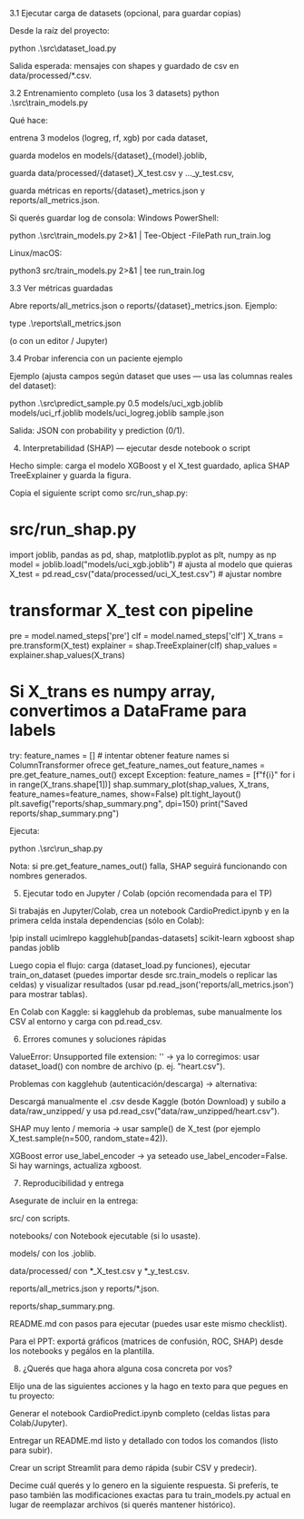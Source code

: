 
3.1 Ejecutar carga de datasets (opcional, para guardar copias)

Desde la raíz del proyecto:

python .\src\dataset_load.py


Salida esperada: mensajes con shapes y guardado de csv en data/processed/*.csv.

3.2 Entrenamiento completo (usa los 3 datasets)
python .\src\train_models.py


Qué hace:

entrena 3 modelos (logreg, rf, xgb) por cada dataset,

guarda modelos en models/{dataset}_{model}.joblib,

guarda data/processed/{dataset}_X_test.csv y ..._y_test.csv,

guarda métricas en reports/{dataset}_metrics.json y reports/all_metrics.json.

Si querés guardar log de consola:
Windows PowerShell:

python .\src\train_models.py 2>&1 | Tee-Object -FilePath run_train.log


Linux/macOS:

python3 src/train_models.py 2>&1 | tee run_train.log

3.3 Ver métricas guardadas

Abre reports/all_metrics.json o reports/{dataset}_metrics.json. Ejemplo:

type .\reports\all_metrics.json


(o con un editor / Jupyter)

3.4 Probar inferencia con un paciente ejemplo

Ejemplo (ajusta campos según dataset que uses — usa las columnas reales del dataset):

python .\src\predict_sample.py 0.5 models/uci_xgb.joblib models/uci_rf.joblib models/uci_logreg.joblib sample.json


Salida: JSON con probability y prediction (0/1).

4) Interpretabilidad (SHAP) — ejecutar desde notebook o script

Hecho simple: carga el modelo XGBoost y el X_test guardado, aplica SHAP TreeExplainer y guarda la figura.

Copia el siguiente script como src/run_shap.py:

# src/run_shap.py
import joblib, pandas as pd, shap, matplotlib.pyplot as plt, numpy as np
model = joblib.load("models/uci_xgb.joblib")   # ajusta al modelo que quieras
X_test = pd.read_csv("data/processed/uci_X_test.csv")  # ajustar nombre
# transformar X_test con pipeline
pre = model.named_steps['pre']
clf = model.named_steps['clf']
X_trans = pre.transform(X_test)
explainer = shap.TreeExplainer(clf)
shap_values = explainer.shap_values(X_trans)
# Si X_trans es numpy array, convertimos a DataFrame para labels
try:
    feature_names = []
    # intentar obtener feature names si ColumnTransformer ofrece get_feature_names_out
    feature_names = pre.get_feature_names_out()
except Exception:
    feature_names = [f"f{i}" for i in range(X_trans.shape[1])]
shap.summary_plot(shap_values, X_trans, feature_names=feature_names, show=False)
plt.tight_layout()
plt.savefig("reports/shap_summary.png", dpi=150)
print("Saved reports/shap_summary.png")


Ejecuta:

python .\src\run_shap.py


Nota: si pre.get_feature_names_out() falla, SHAP seguirá funcionando con nombres generados.

5) Ejecutar todo en Jupyter / Colab (opción recomendada para el TP)

Si trabajás en Jupyter/Colab, crea un notebook CardioPredict.ipynb y en la primera celda instala dependencias (sólo en Colab):

!pip install ucimlrepo kagglehub[pandas-datasets] scikit-learn xgboost shap pandas joblib


Luego copia el flujo: carga (dataset_load.py funciones), ejecutar train_on_dataset (puedes importar desde src.train_models o replicar las celdas) y visualizar resultados (usar pd.read_json('reports/all_metrics.json') para mostrar tablas).

En Colab con Kaggle: si kagglehub da problemas, sube manualmente los CSV al entorno y carga con pd.read_csv.

6) Errores comunes y soluciones rápidas

ValueError: Unsupported file extension: '' → ya lo corregimos: usar dataset_load() con nombre de archivo (p. ej. "heart.csv").

Problemas con kagglehub (autenticación/descarga) → alternativa:

Descargá manualmente el .csv desde Kaggle (botón Download) y subilo a data/raw_unzipped/ y usa pd.read_csv("data/raw_unzipped/heart.csv").

SHAP muy lento / memoria → usar sample() de X_test (por ejemplo X_test.sample(n=500, random_state=42)).

XGBoost error use_label_encoder → ya seteado use_label_encoder=False. Si hay warnings, actualiza xgboost.

7) Reproducibilidad y entrega

Asegurate de incluir en la entrega:

src/ con scripts.

notebooks/ con Notebook ejecutable (si lo usaste).

models/ con los .joblib.

data/processed/ con *_X_test.csv y *_y_test.csv.

reports/all_metrics.json y reports/*.json.

reports/shap_summary.png.

README.md con pasos para ejecutar (puedes usar este mismo checklist).

Para el PPT: exportá gráficos (matrices de confusión, ROC, SHAP) desde los notebooks y pegálos en la plantilla.

8) ¿Querés que haga ahora alguna cosa concreta por vos?

Elijo una de las siguientes acciones y la hago en texto para que pegues en tu proyecto:

Generar el notebook CardioPredict.ipynb completo (celdas listas para Colab/Jupyter).

Entregar un README.md listo y detallado con todos los comandos (listo para subir).

Crear un script Streamlit para demo rápida (subir CSV y predecir).

Decime cuál querés y lo genero en la siguiente respuesta. Si preferís, te paso también las modificaciones exactas para tu train_models.py actual en lugar de reemplazar archivos (si querés mantener histórico).

